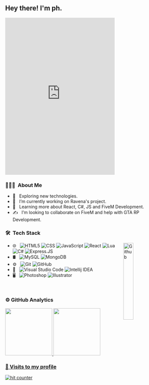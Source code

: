 <h2> Hey there! I'm ph.</h2>

<iframe src="https://discord.com/widget?id=889971573052801056&theme=dark" width="350" height="500" allowtransparency="true" frameborder="0" sandbox="allow-popups allow-popups-to-escape-sandbox allow-same-origin allow-scripts"></iframe>

<h3> 👨🏻‍💻 &nbsp;About Me </h3>

- 🤔 &nbsp; Exploring new technologies.
- 💼 &nbsp; I’m currently working on Ravena's project.
- 🌱 &nbsp; Learning more about React, C#, JS and FiveM Development.
- ✍️ &nbsp; I’m looking to collaborate on FiveM and help with GTA RP Development.

<h3> 🛠 &nbsp;Tech Stack</h3>
<img width="25%" align="right" alt="Github" src="https://user-images.githubusercontent.com/48678280/88862734-4903af80-d201-11ea-968b-9c939d88a37c.gif" />

- 🌐 &nbsp;
  ![HTML5](https://img.shields.io/badge/-HTML5-333333?style=flat&logo=HTML5)
  ![CSS](https://img.shields.io/badge/-CSS-333333?style=flat&logo=CSS3&logoColor=1572B6)
  ![JavaScript](https://img.shields.io/badge/-JavaScript-333333?style=flat&logo=javascript)
  ![React](https://img.shields.io/badge/-React-333333?style=flat&logo=react)
  ![Lua](https://img.shields.io/badge/-Lua-333333?style=flat&logo=lua)
  ![C#](https://img.shields.io/badge/-C%23-333333?style=flat&logo=c-sharp&logoColor=4bc425)
  ![Express.JS](https://img.shields.io/badge/Express.js-333333?style=flat&logo=express&logoColor=6084bf)
- 🛢 &nbsp;
   ![MySQL](https://img.shields.io/badge/-MySQL-333333?style=flat&logo=mysql)
  ![MongoDB](https://img.shields.io/badge/MongoDB-333333?style=flat&logo=mongodb)
- ⚙️ &nbsp;
  ![Git](https://img.shields.io/badge/-Git-333333?style=flat&logo=git)
  ![GitHub](https://img.shields.io/badge/-GitHub-333333?style=flat&logo=github)
- 🔧 &nbsp;
  ![Visual Studio Code](https://img.shields.io/badge/-Visual%20Studio%20Code-333333?style=flat&logo=visual-studio-code&logoColor=007ACC)
  ![Intellij IDEA](https://img.shields.io/badge/IntelliJ-333333?style=flat&logo=intellijidea)
- 🖥 &nbsp;
  ![Photoshop](https://img.shields.io/badge/-Photoshop-333333?style=flat&logo=adobe-photoshop)
  ![Illustrator](https://img.shields.io/badge/-Illustrator-333333?style=flat&logo=adobe-illustrator)

<br/>

<h3> ⚙️  GitHub Analytics </h3>
  
<a href="https://github.com/http-ph">
  <img height="150em" src="https://github-readme-stats.vercel.app/api?username=http-ph&theme=darcula&show_icons=true" style"max-width: 100%;" />
  <img height="150em" src="https://github-readme-stats.vercel.app/api/top-langs/?username=http-ph&theme=darcula&layout=compact" style"max-width: 100%;" />
  
  <h3>🧍 Visits to my profile </h3>
  <img src="https://profile-counter.glitch.me/http-ph/count.svg" alt="hit counter" align="center">
</a>

